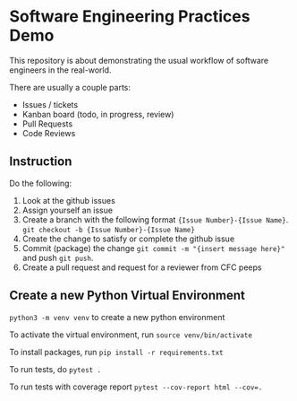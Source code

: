 # Software Engineering Practices Demo
This repository is about demonstrating the usual workflow of software engineers in the real-world.

There are usually a couple parts:

- Issues / tickets
- Kanban board (todo, in progress, review)
- Pull Requests
- Code Reviews

## Instruction
Do the following:

1. Look at the github issues
2. Assign yourself an issue
3. Create a branch with the following format `{Issue Number}-{Issue Name}`. `git checkout -b {Issue Number}-{Issue Name}`
4. Create the change to satisfy or complete the github issue
5. Commit (package) the change `git commit -m "{insert message here}"` and push `git push`.
6. Create a pull request and request for a reviewer from CFC peeps

## Create a new Python Virtual Environment
`python3 -m venv venv` to create a new python environment

To activate the virtual environment, run `source venv/bin/activate`

To install packages, run `pip install -r requirements.txt`

To run tests, do `pytest .`

To run tests with coverage report `pytest --cov-report html --cov=.`